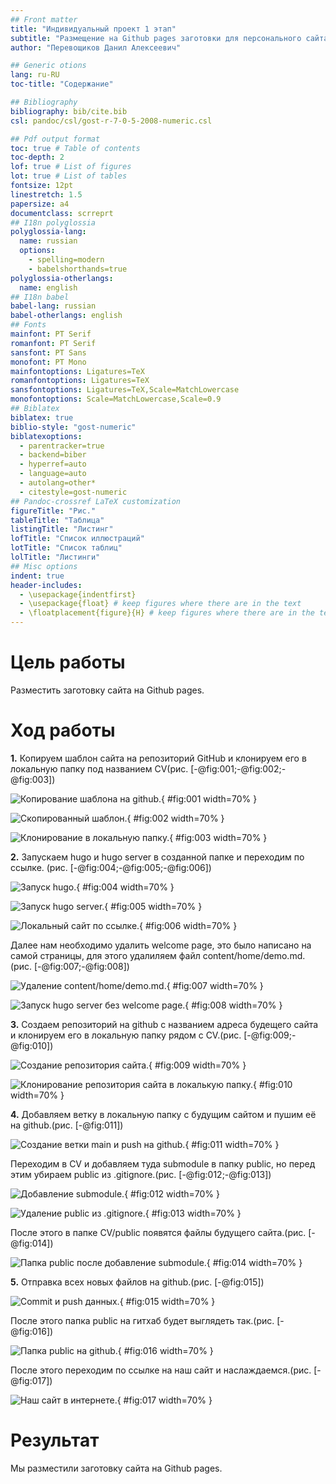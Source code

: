 ```yaml
---
## Front matter
title: "Индивидуальный проект 1 этап"
subtitle: "Размещение на Github pages заготовки для персонального сайта."
author: "Перевощиков Данил Алексеевич"

## Generic otions
lang: ru-RU
toc-title: "Содержание"

## Bibliography
bibliography: bib/cite.bib
csl: pandoc/csl/gost-r-7-0-5-2008-numeric.csl

## Pdf output format
toc: true # Table of contents
toc-depth: 2
lof: true # List of figures
lot: true # List of tables
fontsize: 12pt
linestretch: 1.5
papersize: a4
documentclass: scrreprt
## I18n polyglossia
polyglossia-lang:
  name: russian
  options:
	- spelling=modern
	- babelshorthands=true
polyglossia-otherlangs:
  name: english
## I18n babel
babel-lang: russian
babel-otherlangs: english
## Fonts
mainfont: PT Serif
romanfont: PT Serif
sansfont: PT Sans
monofont: PT Mono
mainfontoptions: Ligatures=TeX
romanfontoptions: Ligatures=TeX
sansfontoptions: Ligatures=TeX,Scale=MatchLowercase
monofontoptions: Scale=MatchLowercase,Scale=0.9
## Biblatex
biblatex: true
biblio-style: "gost-numeric"
biblatexoptions:
  - parentracker=true
  - backend=biber
  - hyperref=auto
  - language=auto
  - autolang=other*
  - citestyle=gost-numeric
## Pandoc-crossref LaTeX customization
figureTitle: "Рис."
tableTitle: "Таблица"
listingTitle: "Листинг"
lofTitle: "Список иллюстраций"
lotTitle: "Список таблиц"
lolTitle: "Листинги"
## Misc options
indent: true
header-includes:
  - \usepackage{indentfirst}
  - \usepackage{float} # keep figures where there are in the text
  - \floatplacement{figure}{H} # keep figures where there are in the text
---
```


# Цель работы

Разместить заготовку сайта на Github pages.

# Ход работы

**1.**
Копируем шаблон сайта на репозиторий GitHub и клонируем его в локальную папку под названием CV(рис. [-@fig:001;-@fig:002;-@fig:003])

![Копирование шаблона на github.](screens/01.png){ #fig:001 width=70% }

![Скопированный шаблон.](screens/02.png){ #fig:002 width=70% }

![Клонирование в локальную папку.](screens/03.png){ #fig:003 width=70% }


**2.**
Запускаем hugo и hugo server в созданной папке и переходим по ссылке. (рис. [-@fig:004;-@fig:005;-@fig:006])

![Запуск hugo.](screens/04.png){ #fig:004 width=70% }

![Запуск hugo server.](screens/05.png){ #fig:005 width=70% }

![Локальный сайт по ссылке.](screens/06.png){ #fig:006 width=70% }

Далее нам необходимо удалить welcome page, это было написано на самой страницы, для этого удалиляем файл content/home/demo.md.(рис. [-@fig:007;-@fig:008])

![Удаление content/home/demo.md.](screens/07.png){ #fig:007 width=70% }

![Запуск hugo server без welcome page.](screens/08.png){ #fig:008 width=70% }

**3.**
Создаем репозиторий на github с названием адреса будещего сайта и клонируем его в локальную папку рядом с CV.(рис. [-@fig:009;-@fig:010])

![Создание репозитория сайта.](screens/09.png){ #fig:009 width=70% }

![Клонирование репозитория сайта в локалькую папку.](screens/10.png){ #fig:010 width=70% }

**4.**
Добавляем ветку в локальную папку с будущим сайтом и пушим её на github.(рис. [-@fig:011])

![Создание ветки main и push на github.](screens/11.png){ #fig:011 width=70% }

Переходим в CV и добавляем туда submodule в папку public, но перед этим убираем public из .gitignore.(рис. [-@fig:012;-@fig:013])

![Добавление submodule.](screens/12.png){ #fig:012 width=70% }

![Удаление public из .gitignore.](screens/13.png){ #fig:013 width=70% }

После этого в папке CV/public появятся файлы будущего сайта.(рис. [-@fig:014])

![Папка public после добавление submodule.](screens/14.png){ #fig:014 width=70% }

**5.**
Отправка всех новых файлов на github.(рис. [-@fig:015])

![Commit и push данных.](screens/15.png){ #fig:015 width=70% }

После этого папка public на гитхаб будет выглядеть так.(рис. [-@fig:016])

![Папка public на github.](screens/16.png){ #fig:016 width=70% }

После этого переходим по ссылке на наш сайт и наслаждаемся.(рис. [-@fig:017])

![Наш сайт в интернете.](screens/17.png){ #fig:017 width=70% }

# Результат

Мы разместили заготовку сайта на Github pages.